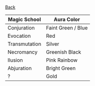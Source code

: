 [Back](ErubounesuWikiMain.md)

Magic School | Aura Color
-- | --
Conjuration | Faint Green / Blue
Evocation | Red
Transmutation | Silver
Necromancy | Greenish Black
Ilusion | Pink Rainbow
Abjuration | Bright Green 
? | Gold